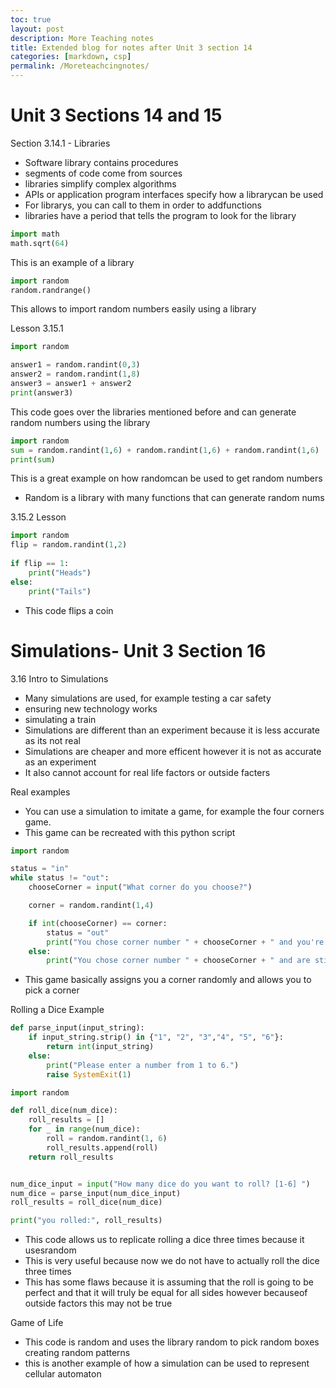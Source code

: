 ```yaml
---
toc: true
layout: post
description: More Teaching notes
title: Extended blog for notes after Unit 3 section 14
categories: [markdown, csp]
permalink: /Moreteachcingnotes/
---
```

# Unit 3 Sections 14 and 15

Section 3.14.1 - Libraries
- Software library contains procedures
- segments of code come from sources
- libraries simplify complex algorithms
- APIs or application program interfaces specify how a librarycan be used
- For librarys, you can call to them in order to addfunctions
- libraries have a period that tells the program to look for the library

```python
import math
math.sqrt(64)
```
This is an example of a library
```python
import random
random.randrange()
```
This allows to import random numbers easily using a library

Lesson 3.15.1
```python
import random

answer1 = random.randint(0,3)
answer2 = random.randint(1,8)
answer3 = answer1 + answer2
print(answer3)
```
This code goes over the libraries mentioned before and can generate random numbers using the library

```python
import random
sum = random.randint(1,6) + random.randint(1,6) + random.randint(1,6)
print(sum)
```
This is a great example on how randomcan be used to get random numbers 

- Random is a library with many functions that can generate random nums

3.15.2 Lesson

```python
import random
flip = random.randint(1,2)
 
if flip == 1:
    print("Heads")
else:
    print("Tails")
```
- This code flips a coin

# Simulations- Unit 3 Section 16

3.16 Intro to Simulations
- Many simulations are used, for example testing a car safety
- ensuring new technology works
- simulating a train
- Simulations are different than an experiment because it is less accurate as its not real
- Simulations are cheaper and more efficent however it is not as accurate as an experiment
- It also cannot account for real life factors or outside facters

Real examples
- You can use a simulation to imitate a game, for example the four corners game.
- This game can be recreated with this python script

```python
import random

status = "in"
while status != "out":
    chooseCorner = input("What corner do you choose?")

    corner = random.randint(1,4)

    if int(chooseCorner) == corner:
        status = "out"
        print("You chose corner number " + chooseCorner + " and you're OUT")
    else:
        print("You chose corner number " + chooseCorner + " and are still in!")
```
- This game basically assigns you a corner randomly and allows you to pick a corner
  

Rolling a Dice Example
```python
def parse_input(input_string):
    if input_string.strip() in {"1", "2", "3","4", "5", "6"}:
        return int(input_string)
    else:
        print("Please enter a number from 1 to 6.")
        raise SystemExit(1)

import random

def roll_dice(num_dice):
    roll_results = []
    for _ in range(num_dice):
        roll = random.randint(1, 6)
        roll_results.append(roll)
    return roll_results


num_dice_input = input("How many dice do you want to roll? [1-6] ")
num_dice = parse_input(num_dice_input)
roll_results = roll_dice(num_dice)

print("you rolled:", roll_results) 
```
- This code allows us to replicate rolling a dice three times because it usesrandom
- This is very useful because now we do not have to actually roll the dice three times
- This has some flaws because it is assuming that the roll is going to be perfect and that it will truly be equal for all sides however becauseof outside factors this may not be true

Game of Life
- This code is random and uses the library random to pick random boxes creating random patterns
- this is another example of how a simulation can be used to represent cellular automaton